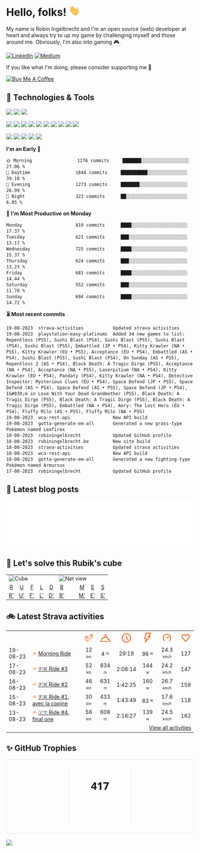 # Hello, folks! <img src="https://raw.githubusercontent.com/robiningelbrecht/robiningelbrecht/master/wave.gif" width="30">
 
My name is Robin Ingelbrecht and I'm an open source (web) developer at heart and always try to up my game by challenging myself and those around me.
Obviously, I'm also into gaming 🎮.

[![LinkedIn](https://img.shields.io/badge/LinkedIn-0D61B8?style=flat&logo=linkedin&logoColor=white&color=0D61B8)](https://linkedin.com/in/robin-ingelbrecht) 
[![Medium](https://img.shields.io/badge/Medium-2bbc8a?style=flat&logo=medium&logoColor=white&color=2bbc8a)](https://ingelbrechtrobin.medium.com/) 

If you like what I'm doing, please consider supporting me 🙏

<a href="https://www.buymeacoffee.com/ingelbrecht" target="_blank"><img src="https://cdn.buymeacoffee.com/buttons/v2/default-yellow.png" alt="Buy Me A Coffee" style="height: 40px !important;" ></a>

## :wrench: Technologies & Tools
![](https://img.shields.io/badge/OS-Linux-informational?style=flat&logo=linux&logoColor=white&color=2bbc8a)
![](https://img.shields.io/badge/OS-Macos-informational?style=flat&logo=macos&logoColor=white&color=2bbc8a)
![](https://img.shields.io/badge/Editor-phpstorm-informational?style=flat&logo=phpstorm&logoColor=white&color=2bbc8a)

![](https://img.shields.io/badge/Code-Php-informational?style=flat&logo=php&logoColor=white&color=2bbc8a)
![](https://img.shields.io/badge/Framework-Symfony-informational?style=flat&logo=symfony&logoColor=white&color=2bbc8a)
![](https://img.shields.io/badge/Framework-Drupal-informational?style=flat&logo=drupal&logoColor=white&color=2bbc8a)
![](https://img.shields.io/badge/Framework-Laravel-informational?style=flat&logo=laravel&logoColor=white&color=2bbc8a)
![](https://img.shields.io/badge/Code-Python-informational?style=flat&logo=python&logoColor=white&color=2bbc8a)
![](https://img.shields.io/badge/Code-JavaScript-informational?style=flat&logo=javascript&logoColor=white&color=2bbc8a)
![](https://img.shields.io/badge/Code-css3-informational?style=flat&logo=css3&logoColor=white&color=2bbc8a)
![](https://img.shields.io/badge/Code-html5-informational?style=flat&logo=html5&logoColor=white&color=2bbc8a)
![](https://img.shields.io/badge/Code-chart.js-informational?style=flat&logo=chartdotjs&logoColor=white&color=2bbc8a)
![](https://img.shields.io/badge/Shell-Bash-informational?style=flat&logo=gnu-bash&logoColor=white&color=2bbc8a)

![](https://img.shields.io/badge/Tools-MySQL-informational?style=flat&logo=mysql&logoColor=white&color=2bbc8a)
![](https://img.shields.io/badge/Tools-MariaDB-informational?style=flat&logo=mariadb&logoColor=white&color=2bbc8a)
![](https://img.shields.io/badge/Tools-RabbitMQ-informational?style=flat&logo=rabbitmq&logoColor=white&color=2bbc8a)
![](https://img.shields.io/badge/Devops-Docker-informational?style=flat&logo=docker&logoColor=white&color=2bbc8a)
![](https://img.shields.io/badge/GitHub-continuous%20integration-informational?style=flat&logo=github%20actions&logoColor=white&color=2bbc8a)

<!--START_SECTION:commits-per-day-time-->
**I&#039;m an Early 🐤**

```text
🌞 Morning                 1276 commits     ███████░░░░░░░░░░░░░░░░░░   27.06 %
🌆 Daytime                 1844 commits     ██████████░░░░░░░░░░░░░░░   39.10 %
🌃 Evening                 1273 commits     ███████░░░░░░░░░░░░░░░░░░   26.99 %
🌙 Night                   323 commits      ██░░░░░░░░░░░░░░░░░░░░░░░   6.85 %
```
<!--END_SECTION:commits-per-day-time-->

<!--START_SECTION:commits-per-weekday-->
**📅 I&#039;m Most Productive on Monday**

```text
Monday                    819 commits      ████░░░░░░░░░░░░░░░░░░░░░   17.37 %
Tuesday                   621 commits      ███░░░░░░░░░░░░░░░░░░░░░░   13.17 %
Wednesday                 725 commits      ████░░░░░░░░░░░░░░░░░░░░░   15.37 %
Thursday                  624 commits      ███░░░░░░░░░░░░░░░░░░░░░░   13.23 %
Friday                    681 commits      ████░░░░░░░░░░░░░░░░░░░░░   14.44 %
Saturday                  552 commits      ███░░░░░░░░░░░░░░░░░░░░░░   11.70 %
Sunday                    694 commits      ████░░░░░░░░░░░░░░░░░░░░░   14.72 %
```
<!--END_SECTION:commits-per-weekday-->

<!--START_SECTION:most-recent-commits-->
**⏳ Most recent commits**
                                        
```text
19-08-2023  strava-activities           Updated strava activities
19-08-2023  playstation-easy-platinums  Added 34 new games to list: Repentless (PS5), Sushi Blast (PS4), Sushi Blast (PS5), Sushi Blast (PS4), Sushi Blast (PS5), Embattled (JP • PS4), Kitty Krawler (NA • PS5), Kitty Krawler (EU • PS5), Acceptance (EU • PS4), Embattled (AS • PS4), Sushi Blast (PS5), Sushi Blast (PS4), On Sunday (AS • PS5), Repentless 2 (AS • PS4), Black Death: A Tragic Dirge (PS5), Acceptance (NA • PS4), Acceptance (NA • PS5), Laserpitium (NA • PS4), Kitty Krawler (EU • PS4), Pandaty (PS4), Kitty Krawler (NA • PS4), Detective Inspector: Mysterious Clues (EU • PS4), Space Defend (JP • PS5), Space Defend (AS • PS4), Space Defend (AS • PS5), Space Defend (JP • PS4), I&#039;m in Love With Your Dead Grandmother (PS5), Black Death: A Tragic Dirge (PS5), Black Death: A Tragic Dirge (PS5), Black Death: A Tragic Dirge (PS5), Embattled (NA • PS4), Aery: The Lost Hero (EU • PS4), Fluffy Milo (AS • PS5), Fluffy Milo (NA • PS5)
19-08-2023  wca-rest-api                New API build
19-08-2023  gotta-generate-em-all       Generated a new grass-type Pokémon named Leafirex
18-08-2023  robiningelbrecht            Updated GitHub profile
18-08-2023  robiningelbrecht.be         New site build
18-08-2023  strava-activities           Updated strava activities
18-08-2023  wca-rest-api                New API build
18-08-2023  gotta-generate-em-all       Generated a new fighting-type Pokémon named Armursus
17-08-2023  robiningelbrecht            Updated GitHub profile
```
<!--END_SECTION:most-recent-commits-->

## :pencil: Latest blog posts

<a target="_blank" href="https://ingelbrechtrobin.medium.com/"><img src="assets/medium-blog-posts.svg" /></a>

## :jigsaw: Let's solve this Rubik's cube

<table>
  <tr>
    <td colspan="5">
      <img src="https://puzzle-generator.robiningelbrecht.be/github-game/cube" alt="Cube" />
    </td>
    <td colspan="5">
      <img src="https://puzzle-generator.robiningelbrecht.be/github-game/cube?view=net" alt="Net view" />
    </td>
  </tr>
  <tr>
    <td align="center">
      <a href="https://puzzle-generator.robiningelbrecht.be/github-game/turn/R">R</a>
    </td>
    <td align="center">
      <a href="https://puzzle-generator.robiningelbrecht.be/github-game/turn/U">U</a>
    </td>
    <td align="center">
      <a href="https://puzzle-generator.robiningelbrecht.be/github-game/turn/F">F</a>
    </td>
    <td align="center">
      <a href="https://puzzle-generator.robiningelbrecht.be/github-game/turn/L">L</a>
    </td>
    <td align="center">
      <a href="https://puzzle-generator.robiningelbrecht.be/github-game/turn/D">D</a>
    </td>
    <td align="center">
      <a href="https://puzzle-generator.robiningelbrecht.be/github-game/turn/B">B</a>
    </td>
    <td>
       &nbsp; &nbsp;
    </td>
    <td align="center">
      <a href="https://puzzle-generator.robiningelbrecht.be/github-game/turn/M">M</a>
    </td>
    <td align="center">
      <a href="https://puzzle-generator.robiningelbrecht.be/github-game/turn/E">E</a>
    </td>
    <td align="center">
      <a href="https://puzzle-generator.robiningelbrecht.be/github-game/turn/S">S</a>
    </td>
  </tr>
  <tr>
    <td align="center">
      <a href="https://puzzle-generator.robiningelbrecht.be/github-game/turn/R&#039;">R&#039;</a>
    </td>
    <td align="center">
      <a href="https://puzzle-generator.robiningelbrecht.be/github-game/turn/U&#039;">U&#039;</a>
    </td>
    <td align="center">
      <a href="https://puzzle-generator.robiningelbrecht.be/github-game/turn/F&#039;">F&#039;</a>
    </td>
    <td align="center">
      <a href="https://puzzle-generator.robiningelbrecht.be/github-game/turn/L&#039;">L&#039;</a>
    </td>
    <td align="center">
      <a href="https://puzzle-generator.robiningelbrecht.be/github-game/turn/D&#039;">D&#039;</a>
    </td>
    <td align="center">
      <a href="https://puzzle-generator.robiningelbrecht.be/github-game/turn/B&#039;">B&#039;</a>
    </td>
     <td>
      &nbsp; &nbsp;
    </td>
    <td align="center">
      <a href="https://puzzle-generator.robiningelbrecht.be/github-game/turn/M&#039;">M&#039;</a>
    </td>
    <td align="center">
      <a href="https://puzzle-generator.robiningelbrecht.be/github-game/turn/E&#039;">E&#039;</a>
    </td>
    <td align="center">
      <a href="https://puzzle-generator.robiningelbrecht.be/github-game/turn/S&#039;">S&#039;</a>
    </td>
  </tr>
</table>

## :bike: Latest Strava activities

<!--START_SECTION:strava-activities-->
<table>
    <tr>
        <th></th>
        <th></th>
        <th align="center"><img src="https://raw.githubusercontent.com/robiningelbrecht/strava-activities/master/public/distance.svg" width="30" alt="distance" title="distance"/></th>
        <th align="center"><img src="https://raw.githubusercontent.com/robiningelbrecht/strava-activities/master/public/elevation.svg" width="30" alt="elevation" title="elevation"/></th>
        <th align="center"><img src="https://raw.githubusercontent.com/robiningelbrecht/strava-activities/master/public/time.svg" width="30" alt="time" title="time"/></th>
        <th align="center"><img src="https://raw.githubusercontent.com/robiningelbrecht/strava-activities/master/public/average-watt.svg" width="30" alt="average watts" title="average watts"/></th>
        <th align="center"><img src="https://raw.githubusercontent.com/robiningelbrecht/strava-activities/master/public/average-speed.svg" width="30" alt="average speed" title="average speed"/></th>
        <th align="center"><img src="https://raw.githubusercontent.com/robiningelbrecht/strava-activities/master/public/heart-rate.svg" width="30" alt="average heart rate" title="average heart rate"/></th>
    </tr>
            <tr>
            <td>19-08-23</td>
            <td>
                <img src="https://raw.githubusercontent.com/robiningelbrecht/strava-activities/master/public/activity-ride.svg" width="12" alt="virtual ride" title="virtual ride"/>
                <a href="https://www.strava.com/activities/9680047475" title="Kcal: 258 | Gear: None ">Morning Ride</a>
            </td>
            <td align="center">12 <sup><sub>km</sub></sup></td>
            <td align="center">4 <sup><sub>m</sub></sup></td>
            <td align="center">29:19</td>
            <td align="center">96 <sup><sub>w</sub></sup></td>
            <td align="center">24.3 <sup><sub>km/h</sub></sup></td>
            <td align="center">127</td>
        </tr>
            <tr>
            <td>17-08-23</td>
            <td>
                <img src="https://raw.githubusercontent.com/robiningelbrecht/strava-activities/master/public/activity-ride.svg" width="12" alt="virtual ride" title="virtual ride"/>
                <a href="https://www.strava.com/activities/9664874429" title="Kcal: 1390 | Gear: None ">🇫🇷 Ride #3</a>
            </td>
            <td align="center">52 <sup><sub>km</sub></sup></td>
            <td align="center">834 <sup><sub>m</sub></sup></td>
            <td align="center">2:08:14</td>
            <td align="center">144 <sup><sub>w</sub></sup></td>
            <td align="center">24.2 <sup><sub>km/h</sub></sup></td>
            <td align="center">147</td>
        </tr>
            <tr>
            <td>16-08-23</td>
            <td>
                <img src="https://raw.githubusercontent.com/robiningelbrecht/strava-activities/master/public/activity-ride.svg" width="12" alt="virtual ride" title="virtual ride"/>
                <a href="https://www.strava.com/activities/9657780981" title="Kcal: 1269 | Gear: None ">🇫🇷 Ride #2</a>
            </td>
            <td align="center">46 <sup><sub>km</sub></sup></td>
            <td align="center">631 <sup><sub>m</sub></sup></td>
            <td align="center">1:42:25</td>
            <td align="center">160 <sup><sub>w</sub></sup></td>
            <td align="center">26.7 <sup><sub>km/h</sub></sup></td>
            <td align="center">159</td>
        </tr>
            <tr>
            <td>15-08-23</td>
            <td>
                <img src="https://raw.githubusercontent.com/robiningelbrecht/strava-activities/master/public/activity-ride.svg" width="12" alt="virtual ride" title="virtual ride"/>
                <a href="https://www.strava.com/activities/9653331316" title="Kcal: 823 | Gear: None ">🇫🇷 Ride #1, avec la copine</a>
            </td>
            <td align="center">30 <sup><sub>km</sub></sup></td>
            <td align="center">433 <sup><sub>m</sub></sup></td>
            <td align="center">1:43:49</td>
            <td align="center">83 <sup><sub>w</sub></sup></td>
            <td align="center">17.6 <sup><sub>km/h</sub></sup></td>
            <td align="center">118</td>
        </tr>
            <tr>
            <td>13-08-23</td>
            <td>
                <img src="https://raw.githubusercontent.com/robiningelbrecht/strava-activities/master/public/activity-ride.svg" width="12" alt="virtual ride" title="virtual ride"/>
                <a href="https://www.strava.com/activities/9637319898" title="Kcal: 1727 | Gear: None ">🇮🇹 Ride #4, final one</a>
            </td>
            <td align="center">56 <sup><sub>km</sub></sup></td>
            <td align="center">608 <sup><sub>m</sub></sup></td>
            <td align="center">2:16:27</td>
            <td align="center">139 <sup><sub>w</sub></sup></td>
            <td align="center">24.5 <sup><sub>km/h</sub></sup></td>
            <td align="center">162</td>
        </tr>
                <tr>
            <td colspan="8" align="right"><a href="https://github.com/robiningelbrecht/strava-activities#activities">View all activities</a></td>
        </tr>
    </table>

<!--END_SECTION:strava-activities-->

 ## :sparkles: GitHub Trophies

<img src="assets/github-streak-stats.svg"  alt="Robin Ingelbrecht's streak stats"/>

![](https://github-profile-trophy.vercel.app/?username=robiningelbrecht&theme=chalk&no-frame=false&no-bg=true&margin-w=4)
